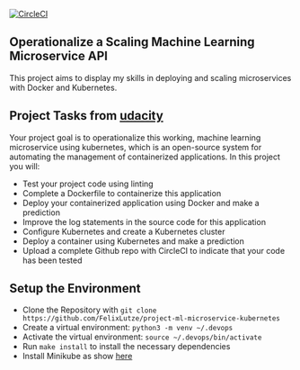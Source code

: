 [![CircleCI](https://circleci.com/gh/FelixLutze/project-ml-microservice-kubernetes.svg?style=svg)](https://circleci.com/gh/FelixLutze/project-ml-microservice-kubernetes)

## Operationalize a Scaling Machine Learning Microservice API

This project aims to display my skills in deploying and scaling microservices with Docker and Kubernetes.

## Project Tasks from <a href="https://www.udacity.com/course/cloud-dev-ops-nanodegree--nd9991">udacity</a>

Your project goal is to operationalize this working, machine learning microservice using kubernetes, which is an open-source system for automating the management of containerized applications. In this project you will:

* Test your project code using linting
* Complete a Dockerfile to containerize this application
* Deploy your containerized application using Docker and make a prediction
* Improve the log statements in the source code for this application
* Configure Kubernetes and create a Kubernetes cluster
* Deploy a container using Kubernetes and make a prediction
* Upload a complete Github repo with CircleCI to indicate that your code has been tested

## Setup the Environment

* Clone the Repository with `git clone https://github.com/FelixLutze/project-ml-microservice-kubernetes`
* Create a virtual environment: `python3 -m venv ~/.devops`
* Activate the virtual environment: `source ~/.devops/bin/activate`
* Run `make install` to install the necessary dependencies
* Install Minikube as show <a href="https://kubernetes.io/docs/tasks/tools/install-minikube/">here</a>
